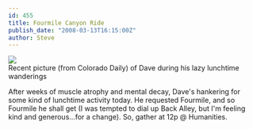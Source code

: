 ```yaml
---
id: 455
title: Fourmile Canyon Ride
publish_date: "2008-03-13T16:15:00Z"
author: Steve
---
```


[![](http://lh5.ggpht.com/_zoD15FRZxcs/SuHeKwGUvbI/AAAAAAAABKE/J1sRN4LBfN4/s2400/daily.jpg)](http://picasaweb.google.com/lh/photo/zN6XT2kpOuKx3FahkzGPWw?feat=directlink)  
Recent picture (from Colorado Daily) of Dave during his lazy lunchtime wanderings

After weeks of muscle atrophy and mental decay, Dave's hankering for some kind of lunchtime activity today. He requested Fourmile, and so Fourmile he shall get (I was tempted to dial up Back Alley, but I'm feeling kind and generous...for a change). So, gather at 12p @ Humanities.
